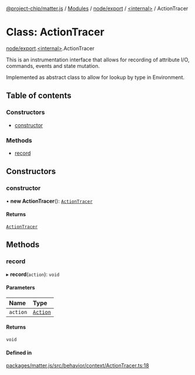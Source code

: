 [@project-chip/matter.js](../README.md) / [Modules](../modules.md) / [node/export](../modules/node_export.md) / [\<internal\>](../modules/node_export._internal_.md) / ActionTracer

# Class: ActionTracer

[node/export](../modules/node_export.md).[\<internal\>](../modules/node_export._internal_.md).ActionTracer

This is an instrumentation interface that allows for recording of attribute I/O, commands, events and state
mutation.

Implemented as abstract class to allow for lookup by type in Environment.

## Table of contents

### Constructors

- [constructor](node_export._internal_.ActionTracer-1.md#constructor)

### Methods

- [record](node_export._internal_.ActionTracer-1.md#record)

## Constructors

### constructor

• **new ActionTracer**(): [`ActionTracer`](node_export._internal_.ActionTracer-1.md)

#### Returns

[`ActionTracer`](node_export._internal_.ActionTracer-1.md)

## Methods

### record

▸ **record**(`action`): `void`

#### Parameters

| Name | Type |
| :------ | :------ |
| `action` | [`Action`](../interfaces/behavior_cluster_export._internal_.Action.md) |

#### Returns

`void`

#### Defined in

[packages/matter.js/src/behavior/context/ActionTracer.ts:18](https://github.com/project-chip/matter.js/blob/6d3b6a5d957d88a9231d6ecab4bb41f8133112be/packages/matter.js/src/behavior/context/ActionTracer.ts#L18)
